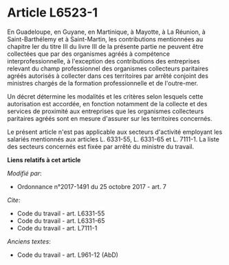 # Article L6523-1

En Guadeloupe, en Guyane, en Martinique, à Mayotte, à La Réunion, à Saint-Barthélemy et à Saint-Martin, les contributions
mentionnées au chapitre Ier du titre III du livre III de la présente partie ne peuvent être collectées que par des organismes
agréés à compétence interprofessionnelle, à l'exception des contributions des entreprises relevant du champ professionnel des
organismes collecteurs paritaires agréés autorisés à collecter dans ces territoires par arrêté conjoint des ministres chargés
de la formation professionnelle et de l'outre-mer.

Un décret détermine les modalités et les critères selon lesquels cette autorisation est accordée, en fonction notamment de la
collecte et des services de proximité aux entreprises que les organismes collecteurs paritaires agréés sont en mesure
d'assurer sur les territoires concernés.

Le présent article n'est pas applicable aux secteurs d'activité employant les salariés mentionnés aux articles L. 6331-55, L.
6331-65 et L. 7111-1. La liste des secteurs concernés est fixée par arrêté du ministre du travail.

**Liens relatifs à cet article**

_Modifié par_:

  - Ordonnance n°2017-1491 du 25 octobre 2017 - art. 7

_Cite_:

  - Code du travail - art. L6331-55
  - Code du travail - art. L6331-65
  - Code du travail - art. L7111-1

_Anciens textes_:

  - Code du travail - art. L961-12 (AbD)
